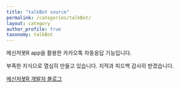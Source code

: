 ```yaml
---
title: "talkBot source"
permalink: /categories/talkBot/
layout: category
author_profile: true
taxonomy: talkBot
---
```


메신저봇R app을 활용한 카카오톡 자동응답 기능입니다.

부족한 지식으로 열심히 만들고 있습니다. 지적과 피드백 감사히 받겠습니다.

[메신저봇R 개발자 블로그](https://violet.develope.kr/)